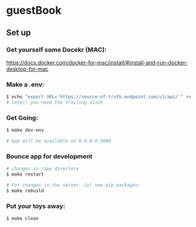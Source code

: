 # guestBook

## Set up 

### Get yourself some Docekr (MAC):
https://docs.docker.com/docker-for-mac/install/#install-and-run-docker-desktop-for-mac

### Make a .env:
```bash
$ echo "export URL='https://source-of-truth.endpoint.com/v1/api/'" >> .env
# note!! you need the trailing slash
```

### Get Going:
```bash
$ make dev-env

# App will be available on 0.0.0.0:5000
```

### Bounce app for development
```bash
# changes in /app directory
$ make restart

# For changes in the server. ie) new pip packages:
$ make rebuild
```

### Put your toys away:
```bash
$ make clean
```
